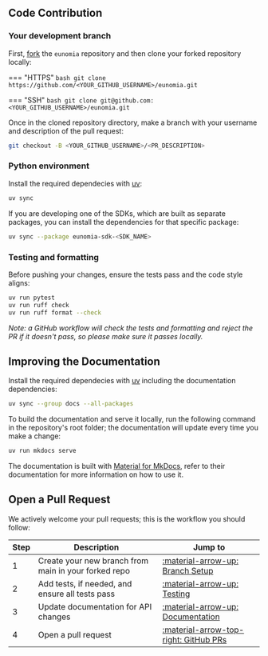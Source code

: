 ## Code Contribution

### Your development branch

First, [fork][github-fork] the `eunomia` repository and then clone your forked repository locally:

=== "HTTPS"
    ```bash
    git clone https://github.com/<YOUR_GITHUB_USERNAME>/eunomia.git
    ```

=== "SSH"
    ```bash
    git clone git@github.com:<YOUR_GITHUB_USERNAME>/eunomia.git
    ```

Once in the cloned repository directory, make a branch with your username and description of the pull request:

```bash
git checkout -B <YOUR_GITHUB_USERNAME>/<PR_DESCRIPTION>
```

### Python environment

Install the required dependecies with [uv][uv-home]:

```bash
uv sync
```

If you are developing one of the SDKs, which are built as separate packages, you can install the dependencies for that specific package:

```bash
uv sync --package eunomia-sdk-<SDK_NAME>
```

### Testing and formatting

Before pushing your changes, ensure the tests pass and the code style aligns:

```bash
uv run pytest
uv run ruff check
uv run ruff format --check
```

_Note: a GitHub workflow will check the tests and formatting and reject the PR if it doesn't pass, so please make sure it passes locally._

## Improving the Documentation

Install the required dependecies with [uv][uv-home] including the documentation dependencies:

```bash
uv sync --group docs --all-packages
```

To build the documentation and serve it locally, run the following command in the repository's root folder; the documentation will update every time you make a change:

```bash
uv run mkdocs serve
```

The documentation is built with [Material for MkDocs][material-mkdocs-home], refer to their documentation for more information on how to use it.

## Open a Pull Request

We actively welcome your pull requests; this is the workflow you should follow:

| Step | Description                                          | Jump to                                                           |
| ---- | ---------------------------------------------------- | ----------------------------------------------------------------- |
| 1    | Create your new branch from main in your forked repo | [:material-arrow-up: Branch Setup](#your-development-branch)      |
| 2    | Add tests, if needed, and ensure all tests pass      | [:material-arrow-up: Testing](#testing-and-formatting)            |
| 3    | Update documentation for API changes                 | [:material-arrow-up: Documentation](#improving-the-documentation) |
| 4    | Open a pull request                                  | [:material-arrow-top-right: GitHub PRs][eunomia-pulls]            |

[github-fork]: https://docs.github.com/en/pull-requests/collaborating-with-pull-requests/working-with-forks/fork-a-repo
[uv-home]: https://docs.astral.sh/uv/
[eunomia-pulls]: https://github.com/whataboutyou-ai/eunomia/pulls
[material-mkdocs-home]: https://squidfunk.github.io/mkdocs-material/
